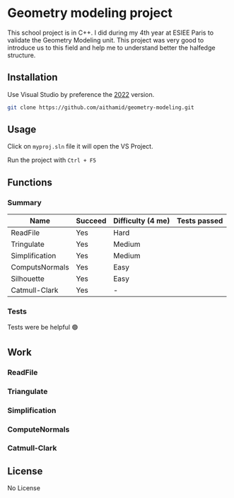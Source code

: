 # Geometry modeling project

This school project is in C++. I did during my 4th year at ESIEE Paris to validate the Geometry Modeling unit. This project was very good to introduce us to this field and help me to understand better the halfedge structure.

## Installation

Use Visual Studio by preference the [2022](https://visualstudio.microsoft.com/fr/thank-you-downloading-visual-studio/?sku=Professional&channel=Release&version=VS2022&source=VSLandingPage&cid=2030&passive=false) version.

```bash
git clone https://github.com/aithamid/geometry-modeling.git
```

## Usage

Click on `myproj.sln` file it will open the VS Project. 

Run the project with `Ctrl + F5`

## Functions

### Summary

| Name  |  Succeed | Difficulty (4 me) | Tests passed |
|---|---|---|---|
| ReadFile |  Yes       | Hard  |   |
| Tringulate  | Yes     |  Medium |   |
| Simplification | Yes  |  Medium |   |
| ComputsNormals | Yes  |  Easy |   |
| Silhouette | Yes      |  Easy |   |
| Catmull-Clark | Yes   |  - |   |

### Tests

Tests were be helpful :green_circle: 

## Work

### ReadFile

### Triangulate

### Simplification

### ComputeNormals

### Catmull-Clark




## License

No License